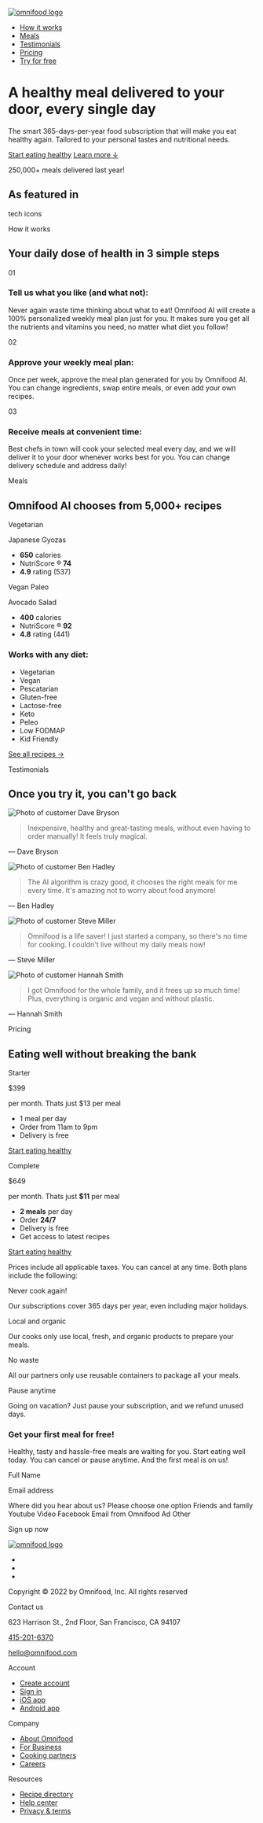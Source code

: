 [![omnifood logo](/img/omnifood-logo.png)](#)

*   [How it works](#how-it-works)
*   [Meals](#meals)
*   [Testimonials](#testimonials)
*   [Pricing](#pricing)
*   [Try for free](#cta)

A healthy meal delivered to your door, every single day
=======================================================

The smart 365-days-per-year food subscription that will make you eat healthy again. Tailored to your personal tastes and nutritional needs.

[Start eating healthy](#pricing) [Learn more ↓](#how-it-works)


250,000+ meals delivered last year!


As featured in
--------------

tech icons

How it works

Your daily dose of health in 3 simple steps
-------------------------------------------

01

### Tell us what you like (and what not):

Never again waste time thinking about what to eat! Omnifood AI will create a 100% personalized weekly meal plan just for you. It makes sure you get all the nutrients and vitamins you need, no matter what diet you follow!

02

### Approve your weekly meal plan:

Once per week, approve the meal plan generated for you by Omnifood AI. You can change ingredients, swap entire meals, or even add your own recipes.

03

### Receive meals at convenient time:

Best chefs in town will cook your selected meal every day, and we will deliver it to your door whenever works best for you. You can change delivery schedule and address daily!

Meals

Omnifood AI chooses from 5,000+ recipes
---------------------------------------

Vegetarian

Japanese Gyozas

*   **650** calories
*   NutriScore ® **74**
*   **4.9** rating (537)

Vegan Paleo

Avocado Salad

*   **400** calories
*   NutriScore ® **92**
*   **4.8** rating (441)

### Works with any diet:

*   Vegetarian
*   Vegan
*   Pescatarian
*   Gluten-free
*   Lactose-free
*   Keto
*   Peleo
*   Low FODMAP
*   Kid Friendly

[See all recipes →](#)

Testimonials

Once you try it, you can't go back
----------------------------------

  ![Photo of customer Dave Bryson](/img/customers/dave.jpg)

> Inexpensive, healthy and great-tasting meals, without even having to order manually! It feels truly magical.

— Dave Bryson

  ![Photo of customer Ben Hadley](/img/customers/ben.jpg)

> The AI algorithm is crazy good, it chooses the right meals for me every time. It's amazing not to worry about food anymore!

— Ben Hadley

  ![Photo of customer Steve Miller](/img/customers/steve.jpg)

> Omnifood is a life saver! I just started a company, so there's no time for cooking. I couldn't live without my daily meals now!

— Steve Miller

  ![Photo of customer Hannah Smith](/img/customers/hannah.jpg)

> I got Omnifood for the whole family, and it frees up so much time! Plus, everything is organic and vegan and without plastic.

— Hannah Smith

 

Pricing

Eating well without breaking the bank
-------------------------------------

Starter

$399

per month. Thats just $13 per meal

*   1 meal per day
*   Order from 11am to 9pm
*   Delivery is free

[Start eating healthy](#)

Complete

$649

per month. Thats just **$11** per meal

*   **2 meals** per day
*   Order **24/7**
*   Delivery is free
*   Get access to latest recipes

[Start eating healthy](#)

Prices include all applicable taxes. You can cancel at any time. Both plans include the following:

Never cook again!

Our subscriptions cover 365 days per year, even including major holidays.

Local and organic

Our cooks only use local, fresh, and organic products to prepare your meals.

No waste

All our partners only use reusable containers to package all your meals.

Pause anytime

Going on vacation? Just pause your subscription, and we refund unused days.

### Get your first meal for free!

Healthy, tasty and hassle-free meals are waiting for you. Start eating well today. You can cancel or pause anytime. And the first meal is on us!

Full Name 

Email address 

Where did you hear about us? Please choose one option Friends and family Youtube Video Facebook Email from Omnifood Ad Other

Sign up now

[![omnifood logo](/img/omnifood-logo.png)](#)

*   [](#)
*   [](#)
*   [](#)

Copyright © 2022 by Omnifood, Inc. All rights reserved

Contact us

623 Harrison St., 2nd Floor, San Francisco, CA 94107

[415-201-6370](tel:415-201-6370)

[hello@omnifood.com](mailto:hello@omnifood.com)

Account

*   [Create account](#)
*   [Sign in](#)
*   [iOS app](#)
*   [Android app](#)

Company

*   [About Omnifood](#)
*   [For Business](#)
*   [Cooking partners](#)
*   [Careers](#)

Resources

*   [Recipe directory](#)
*   [Help center](#)
*   [Privacy & terms](#)
